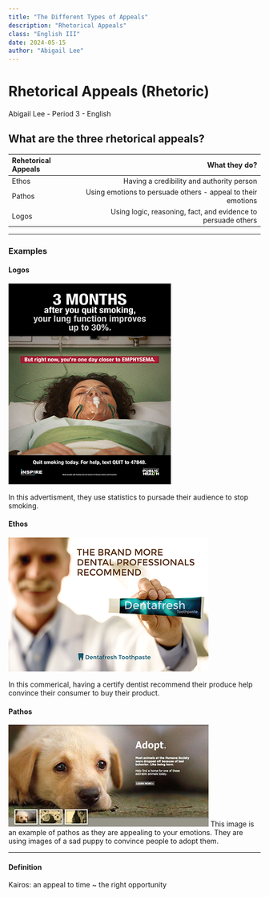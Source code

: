 ```yaml
---
title: "The Different Types of Appeals"
description: "Rhetorical Appeals"
class: "English III"
date: 2024-05-15
author: "Abigail Lee"
---
```


# Rhetorical Appeals (Rhetoric)

Abigail Lee - Period 3 - English

## What are the three rhetorical appeals?

| Rehetorical Appeals |                                                 What they do? |
| :------------------ | ------------------------------------------------------------: |
| Ethos               |                     Having a credibility and authority person |
| Pathos              |  Using emotions to persuade others - appeal to their emotions |
| Logos               | Using logic, reasoning, fact, and evidence to persuade others |

---

### Examples

#### Logos

![Logos](Images/logos.png)

In this advertisment, they use statistics to pursade their audience to stop smoking.

#### Ethos

![Logos](Images/ethos.png)

In this commerical, having a certify dentist recommend their produce help convince their consumer to buy their product.

#### Pathos

![Logos](Images/patho.png)
This image is an example of pathos as they are appealing to your emotions. They are using images of a sad puppy to convince people to adopt them.

---

#### Definition

Kairos: an appeal to time ~ the right opportunity
